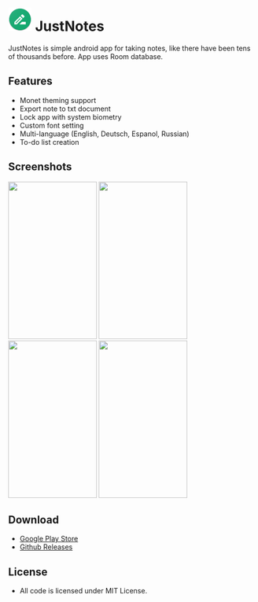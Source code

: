 # ![App logo](app/src/main/res/mipmap-mdpi/ic_launcher.png) JustNotes


JustNotes is simple android app for taking notes, like there have been tens of thousands before. App uses Room database.

## Features
 - Monet theming support
 - Export note to txt document
 - Lock app with system biometry
 - Custom font setting
 - Multi-language (English, Deutsch, Espanol, Russian)
 - To-do list creation

## Screenshots
<img src="https://github.com/jjewuz/JustNotes/assets/53698992/83e04397-b894-4bb3-bbee-b702ffad6704" width="180" height="320" />
<img src="https://github.com/jjewuz/JustNotes/assets/53698992/2285cce8-6890-40a0-b6ab-143f53acef14" width="180" height="320" />
<img src="https://github.com/jjewuz/JustNotes/assets/53698992/c9b2ba18-15da-4b57-ae05-6f1e96045eda" width="180" height="320" />
<img src="https://github.com/jjewuz/JustNotes/assets/53698992/d957fbed-d196-4423-abb3-1e7106627d0d" width="180" height="320" />

## Download
 - [Google Play Store](https://play.google.com/store/apps/details?id=com.jjewuz.justnotes)
 - [Github Releases](https://github.com/jjewuz/JustNotes/releases)

## License
- All code is licensed under MIT License.
